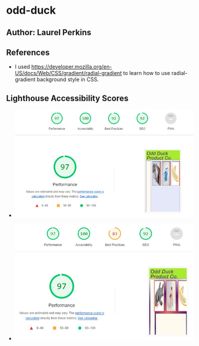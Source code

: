# odd-duck

## Author: Laurel Perkins

## References

* I used <https://developer.mozilla.org/en-US/docs/Web/CSS/gradient/radial-gradient> to learn how to use radial-gradient background style in CSS.

## Lighthouse Accessibility Scores

* ![Lighthouse Score for Lab 11b](assets/lab-11-lighthouse.jpg)

* ![Lighthouse Score for Lab 13](assets/lab-13-lighthouse.jpg)